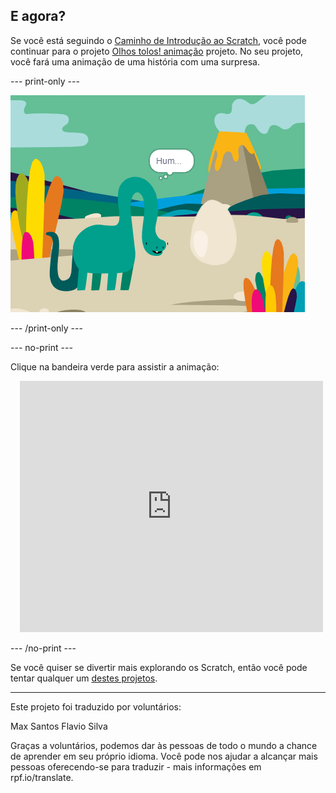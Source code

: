 ## E agora?

Se você está seguindo o [Caminho de Introdução ao Scratch](https://projects.raspberrypi.org/pt-BR/pathways/scratch-intro), você pode continuar para o projeto [Olhos tolos! animação](https://projects.raspberrypi.org/pt-BR/projects/surprise-animation) projeto. No seu projeto, você fará uma animação de uma história com uma surpresa.

--- print-only ---

![Surpresa! animação projeto.](images/surprise-story.png)

--- /print-only ---

--- no-print ---

Clique na bandeira verde para assistir a animação:

<div class="scratch-preview" style="margin-left: 15px;">
  <iframe allowtransparency="true" width="485" height="402" src="https://scratch.mit.edu/projects/embed/495932563/?autostart=false" frameborder="0"></iframe>
</div>

--- /no-print ---

Se você quiser se divertir mais explorando os Scratch, então você pode tentar qualquer um [destes projetos](https://projects.raspberrypi.org/pt-BR/projects?software%5B%5D=scratch&curriculum%5B%5D=%201).

***
Este projeto foi traduzido por voluntários:

Max Santos
Flavio Silva

Graças a voluntários, podemos dar às pessoas de todo o mundo a chance de aprender em seu próprio idioma. Você pode nos ajudar a alcançar mais pessoas oferecendo-se para traduzir - mais informações em rpf.io/translate.
